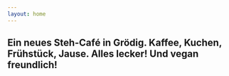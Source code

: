 ```yaml
---
layout: home
---
```


## Ein neues Steh-Café in Grödig. Kaffee, Kuchen, Frühstück, Jause. Alles lecker! Und vegan freundlich!

<div id="instafeed"></div>

<script type="text/javascript" src="/assets/js/instagram.js"></script>
